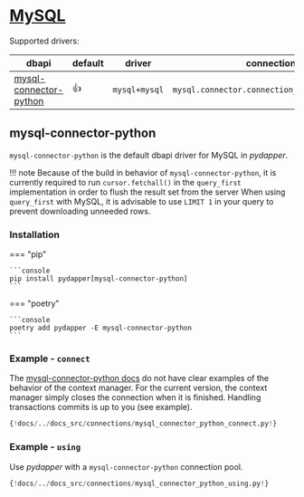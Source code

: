 # [MySQL](https://www.mysql.com/)
Supported drivers:

| dbapi                                                                    | default    | driver        | connection class                                   |
|--------------------------------------------------------------------------|------------|---------------|----------------------------------------------------|
| [mysql-connector-python](https://dev.mysql.com/doc/connector-python/en/) | :thumbsup: | `mysql+mysql` | `mysql.connector.connection_cext.CMySQLConnection` |

## mysql-connector-python
`mysql-connector-python` is the default dbapi driver for MySQL in *pydapper*.

!!! note
    Because of the build in behavior of `mysql-connector-python`, it is currently required to run `cursor.fetchall()`
    in the `query_first` implementation in order to flush the result set from the server 
    When using `query_first` with MySQL, it is advisable to use `LIMIT 1` in your query to prevent downloading
    unneeded rows.

### Installation
=== "pip"

    ```console
    pip install pydapper[mysql-connector-python]
    ```

=== "poetry"

    ```console
    poetry add pydapper -E mysql-connector-python
    ```

### Example - `connect`
The [mysql-connector-python docs](https://github.com/mysql/mysql-connector-python/blob/90eaeca65a6bbfc1fd9218aad5303957798215c3/lib/mysql/connector/abstracts.py#L142) 
do not have clear examples of the behavior of the context manager.  For the current version, the context manager 
simply closes the connection when it is finished.  Handling transactions commits is up to you (see example).
```python
{!docs/../docs_src/connections/mysql_connector_python_connect.py!}
```

### Example - `using`
Use *pydapper* with a `mysql-connector-python` connection pool.
```python
{!docs/../docs_src/connections/mysql_connector_python_using.py!}
```


